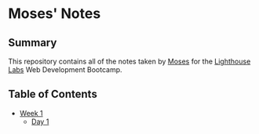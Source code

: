 # Moses' Notes

## Summary

This repository contains all of the notes taken by [Moses](https://github.com/moseskim25) for the [Lighthouse Labs](https://www.lighthouselabs.ca/en) Web Development Bootcamp.

## Table of Contents
* [Week 1](/Week_1)
  * [Day 1](/Week_1/Day_1)